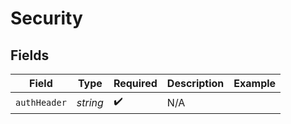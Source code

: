 # Security


## Fields

| Field              | Type               | Required           | Description        | Example            |
| ------------------ | ------------------ | ------------------ | ------------------ | ------------------ |
| `authHeader`       | *string*           | :heavy_check_mark: | N/A                |                    |